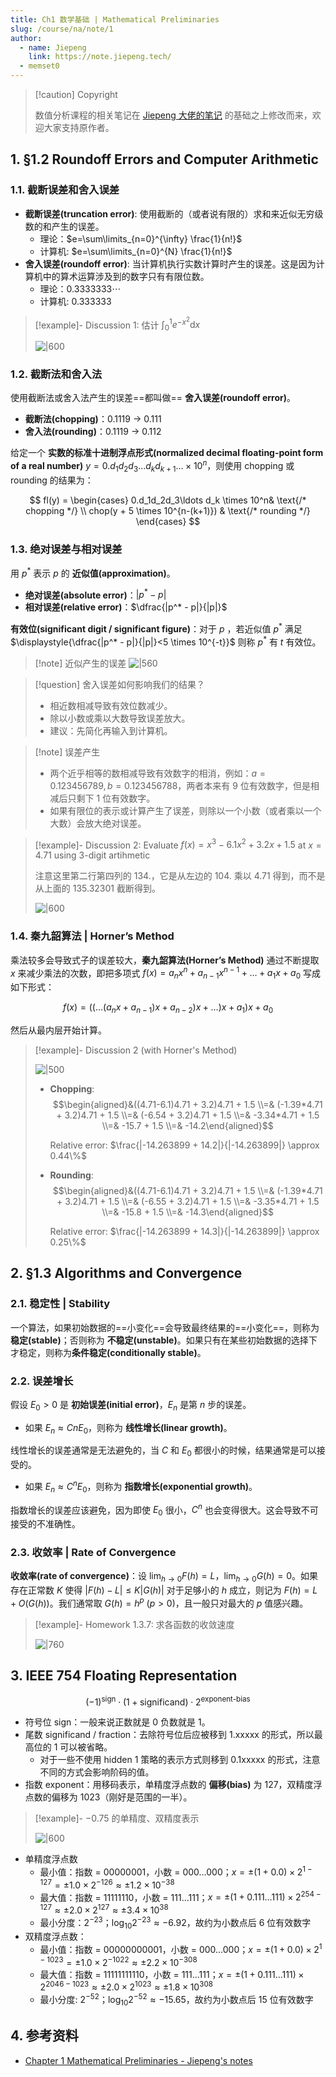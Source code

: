 ```yaml
---
title: Ch1 数学基础 | Mathematical Preliminaries
slug: /course/na/note/1
author:
  - name: Jiepeng
    link: https://note.jiepeng.tech/
  - memset0
---
```


> [!caution] Copyright
>
> 数值分析课程的相关笔记在 [Jiepeng 大佬的笔记](https://note.jiepeng.tech/CS/NA/) 的基础之上修改而来，欢迎大家支持原作者。

## 1. §1.2 Roundoff Errors and Computer Arithmetic

### 1.1. 截断误差和舍入误差

- **截断误差(truncation error)**: 使用截断的（或者说有限的）求和来近似无穷级数的和产生的误差。
    - 理论：$e=\sum\limits_{n=0}^{\infty} \frac{1}{n!}$
    - 计算机: $e=\sum\limits_{n=0}^{N} \frac{1}{n!}$
- **舍入误差(roundoff error)**: 当计算机执行实数计算时产生的误差。这是因为计算机中的算术运算涉及到的数字只有有限位数。
    - 理论：$0.3333333\cdots$
    - 计算机: $0.333333$

> [!example]- Discussion 1: 估计 $\displaystyle{\int_{0}^{1} e^{-x^{2}} \text{d} x}$
>
> ![|600](https://img.memset0.cn/2024/11/19/QLrJOtXg.png)

### 1.2. 截断法和舍入法

使用截断法或舍入法产生的误差==都叫做== **舍入误差(roundoff error)**。

- **截断法(chopping)**：0.1119 -> 0.111
- **舍入法(rounding)**：0.1119 -> 0.112

给定一个 **实数的标准十进制浮点形式(normalized decimal floating-point form of a real number)** $y = 0.d_1d_2d_3\ldots d_kd_{k+1}\ldots \times 10^n$，则使用 chopping 或 rounding 的结果为：

$$
fl(y) = \begin{cases} 0.d_1d_2d_3\ldots d_k \times 10^n& \text{/* chopping */} \\ chop(y + 5 \times 10^{n-(k+1)}) & \text{/* rounding */} \end{cases}
$$

### 1.3. 绝对误差与相对误差

用 $p^*$ 表示 $p$ 的 **近似值(approximation)**。

- **绝对误差(absolute error)**：$|p^* - p|$
- **相对误差(relative error)**：$\dfrac{|p^* - p|}{|p|}$

**有效位(significant digit / significant figure)**：对于 $p$ ，若近似值 $p^\ast$ 满足 $\displaystyle{\dfrac{|p^* - p|}{|p|}<5 \times 10^{-t}}$ 则称 $p^{\ast}$ 有 $t$ 有效位。

> [!note] 近似产生的误差
> ![|560](https://img.memset0.cn/2024/11/19/QBex1IMM.png)

> [!question] 舍入误差如何影响我们的结果？
>
> -   相近数相减导致有效位数减少。
> -   除以小数或乘以大数导致误差放大。
> -   建议：先简化再输入到计算机。

> [!note] 误差产生
>
> -   两个近乎相等的数相减导致有效数字的相消，例如：$a=0.123456789, b=0.123456788$，两者本来有 9 位有效数字，但是相减后只剩下 1 位有效数字。
> -   如果有限位的表示或计算产生了误差，则除以一个小数（或者乘以一个大数）会放大绝对误差。

> [!example]- Discussion 2: Evaluate $f(x)=x^{3}-6.1x^{2}+3.2x+1.5$ at $x=4.71$ using 3-digit artihmetic
>
> 注意这里第二行第四列的 $134.$，它是从左边的 $104.$ 乘以 $4.71$ 得到，而不是从上面的 $135.32301$ 截断得到。
>
> ![|600](https://img.memset0.cn/2024/11/19/bqegfIDe.png)

### 1.4. 秦九韶算法 | Horner’s Method

乘法较多会导致式子的误差较大，**秦九韶算法(Horner’s Method)** 通过不断提取 $x$ 来减少乘法的次数，即把多项式 $f(x) = a_nx^n + a_{n-1}x^{n-1} + \ldots + a_1x + a_0$ 写成如下形式：

$$
f(x) = ((\ldots(a_nx + a_{n-1})x + a_{n-2})x + \ldots)x + a_1)x + a_0
$$

然后从最内层开始计算。

> [!example]- Discussion 2 (with Horner's Method)
>
> ![|500](https://img.memset0.cn/2024/11/19/yNN4gbHR.png)
>
> -   **Chopping**:  
>     $$\begin{aligned}&((4.71-6.1)4.71 + 3.2)4.71 + 1.5 \\=& (-1.39*4.71 + 3.2)4.71 + 1.5 \\=& (-6.54 + 3.2)4.71 + 1.5 \\=& -3.34*4.71 + 1.5 \\=& -15.7 + 1.5 \\=& -14.2\end{aligned}$$
>
>     Relative error: $\frac{|-14.263899 + 14.2|}{|-14.263899|} \approx 0.44\%$
>
> -   **Rounding**:  
>     $$\begin{aligned}&((4.71-6.1)4.71 + 3.2)4.71 + 1.5 \\=& (-1.39*4.71 + 3.2)4.71 + 1.5 \\=& (-6.55 + 3.2)4.71 + 1.5 \\=& -3.35*4.71 + 1.5 \\=& -15.8 + 1.5 \\=& -14.3\end{aligned}$$
>
>     Relative error: $\frac{|-14.263899 + 14.3|}{|-14.263899|} \approx 0.25\%$

## 2. §1.3 Algorithms and Convergence

### 2.1. 稳定性 | Stability

一个算法，如果初始数据的==小变化==会导致最终结果的==小变化==，则称为 **稳定(stable)**；否则称为 **不稳定(unstable)**。如果只有在某些初始数据的选择下才稳定，则称为**条件稳定(conditionally stable)**。

### 2.2. 误差增长

假设 $E_0 > 0$ 是 **初始误差(initial error)**，$E_n$ 是第 $n$ 步的误差。

- 如果 $E_n \approx CnE_0$，则称为 **线性增长(linear growth)**。

线性增长的误差通常是无法避免的，当 $C$ 和 $E_0$ 都很小的时候，结果通常是可以接受的。

- 如果 $E_n \approx C^nE_0$，则称为 **指数增长(exponential growth)**。

指数增长的误差应该避免，因为即使 $E_0$ 很小，$C^n$ 也会变得很大。这会导致不可接受的不准确性。

### 2.3. 收敛率 | Rate of Convergence

**收敛率(rate of convergence)**：设 $\displaystyle{\lim_{h\to 0} F(h) = L}$，$\displaystyle{\lim_{h\to 0} G(h) = 0}$。如果存在正常数 $K$ 使得 $\displaystyle{|F(h)-L| \leq K|G(h)|}$ 对于足够小的 $h$ 成立，则记为 $F(h)=L+O(G(h))$。我们通常取 $G(h)=h^p\ (p>0)$，且一般只对最大的 $p$ 值感兴趣。

> [!example]- Homework 1.3.7: 求各函数的收敛速度
>
> ![|760](https://img.memset0.cn/2024/11/19/zz0zOSkv.png)

## 3. IEEE 754 Floating Representation

$$
(-1)^\text{sign} \cdot (1+\text{significand}) \cdot 2^{\text{exponent-bias}}
$$

- 符号位 sign：一般来说正数就是 0 负数就是 1。
- 尾数 significand / fraction：去除符号位后应被移到 $1.\text{xxxxx}$ 的形式，所以最高位的 1 可以被省略。
    - 对于一些不使用 hidden 1 策略的表示方式则移到 $0.1\text{xxxxx}$ 的形式，注意不同的方式会影响阶码的值。
- 指数 exponent：用移码表示，单精度浮点数的 **偏移(bias)** 为 $127$，双精度浮点数的偏移为 $1023$（刚好是范围的一半）。

> [!example]- $-0.75$ 的单精度、双精度表示
>
> ![|600](https://img.memset0.cn/2024/11/18/Lpm9HU9X.png)

- 单精度浮点数
    - 最小值：指数 = 00000001，小数 = 000...000；$x = \pm  (1+0.0) \times 2^{1-127} = \pm 1.0 \times 2^{-126} \approx \pm 1.2 \times 10^{-38}$
    - 最大值：指数 = 11111110，小数 = 111...111；$x = \pm (1+0.111\ldots 111) \times 2^{254-127} \approx \pm 2.0 \times 2^{127} \approx \pm 3.4 \times 10^{38}$
    - 最小分度：$2^{-23}$；$\log_{10}{2^{-23}}\approx -6.92$，故约为小数点后 6 位有效数字
- 双精度浮点数：
    - 最小值：指数 = 00000000001，小数 = 000...000；$x = \pm (1+0.0) \times 2^{1-1023} = \pm 1.0 \times 2^{-1022} \approx \pm 2.2 \times 10^{-308}$
    - 最大值：指数 = 11111111110，小数 = 111...111；$x = \pm (1+0.111\ldots 111) \times 2^{2046-1023} \approx \pm 2.0 \times 2^{1023} \approx \pm 1.8 \times 10^{308}$
    - 最小分度: $2^{-52}$；$\log_{10}{2^{-52}}\approx -15.65$，故约为小数点后 15 位有效数字

## 4. 参考资料

- [Chapter 1 Mathematical Preliminaries - Jiepeng's notes](https://note.jiepeng.tech/CS/NA/Chapter_01/)
